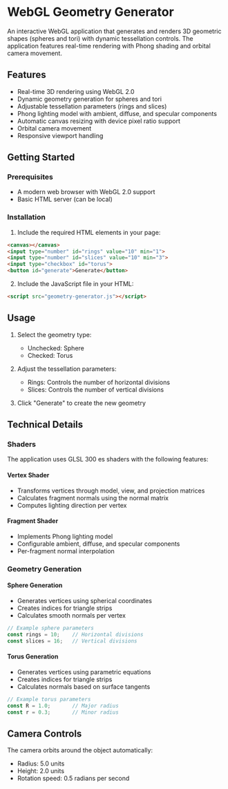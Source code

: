 # WebGL Geometry Generator

An interactive WebGL application that generates and renders 3D geometric shapes (spheres and tori) with dynamic tessellation controls. The application features real-time rendering with Phong shading and orbital camera movement.

## Features

- Real-time 3D rendering using WebGL 2.0
- Dynamic geometry generation for spheres and tori
- Adjustable tessellation parameters (rings and slices)
- Phong lighting model with ambient, diffuse, and specular components
- Automatic canvas resizing with device pixel ratio support
- Orbital camera movement
- Responsive viewport handling

## Getting Started

### Prerequisites

- A modern web browser with WebGL 2.0 support
- Basic HTML server (can be local)

### Installation

1. Include the required HTML elements in your page:

```html
<canvas></canvas>
<input type="number" id="rings" value="10" min="1">
<input type="number" id="slices" value="10" min="3">
<input type="checkbox" id="torus">
<button id="generate">Generate</button>
```

2. Include the JavaScript file in your HTML:

```html
<script src="geometry-generator.js"></script>
```

## Usage

1. Select the geometry type:
   - Unchecked: Sphere
   - Checked: Torus

2. Adjust the tessellation parameters:
   - Rings: Controls the number of horizontal divisions
   - Slices: Controls the number of vertical divisions

3. Click "Generate" to create the new geometry

## Technical Details

### Shaders

The application uses GLSL 300 es shaders with the following features:

#### Vertex Shader
- Transforms vertices through model, view, and projection matrices
- Calculates fragment normals using the normal matrix
- Computes lighting direction per vertex

#### Fragment Shader
- Implements Phong lighting model
- Configurable ambient, diffuse, and specular components
- Per-fragment normal interpolation

### Geometry Generation

#### Sphere Generation
- Generates vertices using spherical coordinates
- Creates indices for triangle strips
- Calculates smooth normals per vertex

```javascript
// Example sphere parameters
const rings = 10;    // Horizontal divisions
const slices = 16;   // Vertical divisions
```

#### Torus Generation
- Generates vertices using parametric equations
- Creates indices for triangle strips
- Calculates normals based on surface tangents

```javascript
// Example torus parameters
const R = 1.0;       // Major radius
const r = 0.3;       // Minor radius
```

## Camera Controls

The camera orbits around the object automatically:
- Radius: 5.0 units
- Height: 2.0 units
- Rotation speed: 0.5 radians per second
